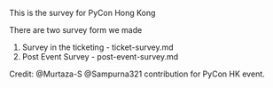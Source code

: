 
This is the survey for PyCon Hong Kong 

There are two survey form we made
1. Survey in the ticketing - ticket-survey.md
2. Post Event Survey - post-event-survey.md

Credit: @Murtaza-S @Sampurna321 contribution for PyCon HK event. 
